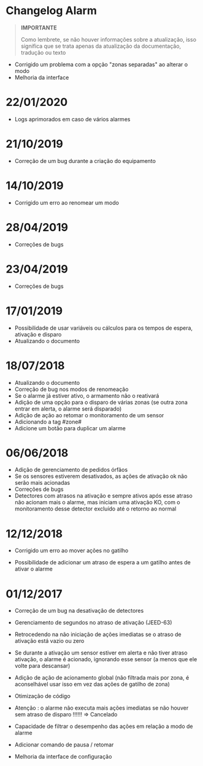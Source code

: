 # Changelog Alarm

>**IMPORTANTE**
>
>Como lembrete, se não houver informações sobre a atualização, isso significa que se trata apenas da atualização da documentação, tradução ou texto

- Corrigido um problema com a opção "zonas separadas" ao alterar o modo
- Melhoria da interface

# 22/01/2020

- Logs aprimorados em caso de vários alarmes

# 21/10/2019

- Correção de um bug durante a criação do equipamento

# 14/10/2019

- Corrigido um erro ao renomear um modo

# 28/04/2019

- Correções de bugs

# 23/04/2019

- Correções de bugs

# 17/01/2019

- Possibilidade de usar variáveis ou cálculos para os tempos de espera, ativação e disparo
- Atualizando o documento

# 18/07/2018

- Atualizando o documento
- Correção de bug nos modos de renomeação
- Se o alarme já estiver ativo, o armamento não o reativará
- Adição de uma opção para o disparo de várias zonas (se outra zona entrar em alerta, o alarme será disparado)
- Adição de ação ao retomar o monitoramento de um sensor
- Adicionando a tag #zone#
- Adicione um botão para duplicar um alarme

# 06/06/2018

- Adição de gerenciamento de pedidos órfãos
- Se os sensores estiverem desativados, as ações de ativação ok não serão mais acionadas
- Correções de bugs
- Detectores com atrasos na ativação e sempre ativos após esse atraso não acionam mais o alarme, mas iniciam uma ativação KO, com o monitoramento desse detector excluído até o retorno ao normal

# 12/12/2018

- Corrigido um erro ao mover ações no gatilho

- Possibilidade de adicionar um atraso de espera a um gatilho antes de ativar o alarme

# 01/12/2017

-   Correção de um bug na desativação de detectores

-   Gerenciamento de segundos no atraso de ativação (JEED-63)

-   Retrocedendo na não iniciação de ações imediatas se
    o atraso de ativação está vazio ou zero

-   Se durante a ativação um sensor estiver em alerta e não tiver atraso
    ativação, o alarme é acionado, ignorando esse sensor
    (a menos que ele volte para descansar)

-   Adição de ação de acionamento global (não filtrada mais por zona,
    é aconselhável usar isso em vez das ações de
    gatilho de zona)

-   Otimização de código

-   Atenção : o alarme não executa mais ações imediatas se não houver
    sem atraso de disparo !!!!!! ⇒ Cancelado

-   Capacidade de filtrar o desempenho das ações em relação a
    modo de alarme

-   Adicionar comando de pausa / retomar

-   Melhoria da interface de configuração
